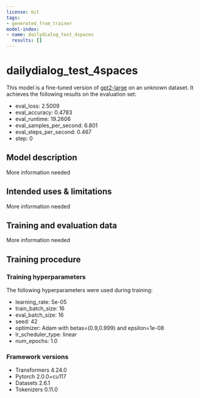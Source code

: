 ```yaml
---
license: mit
tags:
- generated_from_trainer
model-index:
- name: dailydialog_test_4spaces
  results: []
---
```


<!-- This model card has been generated automatically according to the information the Trainer had access to. You
should probably proofread and complete it, then remove this comment. -->

# dailydialog_test_4spaces

This model is a fine-tuned version of [gpt2-large](https://huggingface.co/gpt2-large) on an unknown dataset.
It achieves the following results on the evaluation set:
- eval_loss: 2.5009
- eval_accuracy: 0.4783
- eval_runtime: 19.2606
- eval_samples_per_second: 6.801
- eval_steps_per_second: 0.467
- step: 0

## Model description

More information needed

## Intended uses & limitations

More information needed

## Training and evaluation data

More information needed

## Training procedure

### Training hyperparameters

The following hyperparameters were used during training:
- learning_rate: 5e-05
- train_batch_size: 16
- eval_batch_size: 16
- seed: 42
- optimizer: Adam with betas=(0.9,0.999) and epsilon=1e-08
- lr_scheduler_type: linear
- num_epochs: 1.0

### Framework versions

- Transformers 4.24.0
- Pytorch 2.0.0+cu117
- Datasets 2.6.1
- Tokenizers 0.11.0
